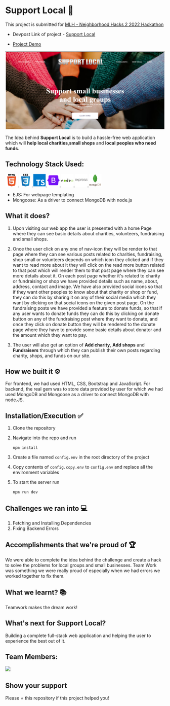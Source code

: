 


  
  
  
  
  <a id="about"> </a>

# Support Local 🌟




This project is submitted for [MLH - Neighborhood Hacks 2 2022 Hackathon](https://neighborhood-hacks-2.devpost.com/)



- Devpost Link of project - [Support Local](https://devpost.com/software/support-local-i2uz6b)



- [Project Demo](https://youtu.be/MtL7ERfRdGw)






[![Support Local](public/images/site/support.png)](https://youtu.be/MtL7ERfRdGw)






The Idea behind **Support Local** is to build a hassle-free web application which will **help local charities**,**small shops** and **local peoples who need funds**.





## Technology Stack Used:
<a href="#" target="_blank" rel="noreferrer"> <img src="https://raw.githubusercontent.com/devicons/devicon/master/icons/html5/html5-original-wordmark.svg" alt="html5" width="40" height="40"/> </a>
<a href="#" target="_blank" rel="noreferrer"> <img src="https://raw.githubusercontent.com/devicons/devicon/master/icons/css3/css3-original-wordmark.svg" alt="css3" width="40" height="40"/> </a>
<a href="#" target="_blank" rel="noreferrer"> <img src="https://raw.githubusercontent.com/devicons/devicon/master/icons/typescript/typescript-original.svg" alt="css3" width="40" height="40"/> </a>
<a href="#" target="_blank" rel="noreferrer"> <img src="https://raw.githubusercontent.com/devicons/devicon/master/icons/bootstrap/bootstrap-original.svg" alt="css3" width="40" height="40"/> </a>
<a href="#" target="_blank" rel="noreferrer"> <img src="https://raw.githubusercontent.com/devicons/devicon/master/icons/nodejs/nodejs-original-wordmark.svg" alt="css3" width="40" height="40"/> </a>
<a href="#" target="_blank" rel="noreferrer"> <img src="https://raw.githubusercontent.com/devicons/devicon/master/icons/express/express-original-wordmark.svg" alt="css3" width="40" height="40"/> </a>
<a href="#" target="_blank" rel="noreferrer"> <img src="https://raw.githubusercontent.com/devicons/devicon/master/icons/mongodb/mongodb-original-wordmark.svg" alt="css3" width="40" height="40"/> </a>

- EJS: For webpage templating
- Mongoose: As a driver to connect MongoDB with node.js

## What it does?

1. Upon visiting our web app the user is presented with a home Page where they can see basic details about charities, volunteers, fundraising and small shops.

2. Once the user click on any one of nav-icon they will be render to that page where they can see various posts related to charities, fundraising, shop small or volunteers depends on which icon they clicked and if they want to read more about it they will click on the read more button related to that post which will render them to that post page where they can see more  details about it.
On each post page whether it's related to charity or fundraising or shop we have provided details such as name, about, address, contact and image.
We have also provided social icons so that if they want other peoples to know about that charity or shop or fund, they can do this by sharing it on any of their social media which they want by clicking on that social icons on the given post page.
On the fundraising posts we have provided a feature to donate funds, so that if any user wants to donate funds they can do this by clicking on donate button on any of the fundraising post where they want to donate, and once they click on donate button they will be rendered to the donate page where they have to provide some basic details about donator and the amount which they want to pay.

3. The user will also get an option of **Add charity**, **Add shops** and **Fundraisers** through which they can publish their own posts regarding charity, shops, and funds on our site.

## How we built it ⚙️

For frontend, we had used HTML, CSS, Bootstrap and JavaScript. For backend, the real gem was to store data provided by user for which we had used MongoDB and Mongoose as a driver to connect MongoDB with node.JS. 

## Installation/Execution ✅

1. Clone the repository
2. Navigate into the repo and run

   ```
   npm install
   ```

3. Create a file named `config.env` in the root directory of the project
4. Copy contents of `config.copy.env` to `config.env` and replace all the environment variables
5. To start the server run
   ```
   npm run dev
   ```

## Challenges we ran into 💻
1. Fetching and Installing Dependencies 
2. Fixing Backend Errors

## Accomplishments that we're proud of 🏆

We were able to complete the idea behind the challenge and create a hack to solve the problems for local groups and small businesses. Team Work was something we were really proud of especially when we had errors we worked together to fix them.

## What we learnt? 📚

Teamwork makes the dream work!

## What's next for Support Local?

Building a complete full-stack web application and helping the user to experience the best out of it.

## Team Members:
<a href="https://github.com/coder12git/Support-Local/graphs/contributors">
  <img src="https://contrib.rocks/image?repo=coder12git/Support-Local"/>
</a>

## Show your support

Please ⭐️ this repository if this project helped you!


